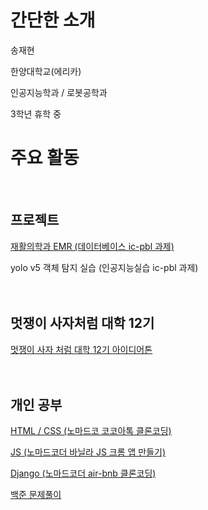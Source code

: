 # 간단한 소개

송재현

한양대학교(에리카) 

인공지능학과 / 로봇공학과

3학년 휴학 중

# 주요 활동  
</br>

## 프로젝트

[재활의학과 EMR (데이터베이스 ic-pbl 과제)](https://github.com/mongsam2/emr)

 yolo v5 객체 탐지 실습 (인공지능실습 ic-pbl 과제)  
 <br/>
 <br/>
 

## 멋쟁이 사자처럼 대학 12기

[멋쟁이 사자 처럼 대학 12기 아이디어톤](https://github.com/mongsam2/Living-Together)  
 <br/>
 <br/>


## 개인 공부

[HTML / CSS (노마드코 코코아톡 클론코딩)](https://github.com/mongsam2/kokoa-clone)

[JS (노마드코더 바닐라 JS 크롬 앱 만들기)](https://github.com/mongsam2/js-app)

[Django (노마드코더 air-bnb 클론코딩)](https://github.com/mongsam2/airbnb-clone)

[백준 문제풀이](https://github.com/mongsam2/Baekjoon)
